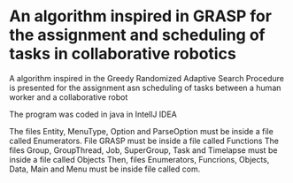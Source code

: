 # An algorithm inspired in GRASP for the assignment and scheduling of tasks in collaborative robotics
A algorithm inspired in the Greedy Randomized Adaptive Search Procedure is presented for the assignment asn scheduling of tasks between a human worker and a collaborative robot

The program was coded in java in IntellJ IDEA

The files Entity, MenuType, Option and ParseOption must be inside a file called Enumerators.
File GRASP must be inside a file called Functions
The files Group, GroupThread, Job, SuperGroup, Task and Timelapse must be inside a file called Objects
Then, files Enumerators, Funcrions, Objects, Data, Main and Menu must be inside file called com.

